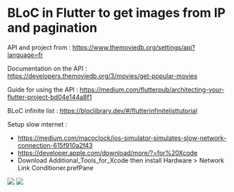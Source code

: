 # BLoC in Flutter to get images from IP and pagination

API and project from : https://www.themoviedb.org/settings/api?language=fr

Documentation on the API : https://developers.themoviedb.org/3/movies/get-popular-movies

Guide for using the API : https://medium.com/flutterpub/architecting-your-flutter-project-bd04e144a8f1

BLoC infinite list : https://bloclibrary.dev/#/flutterinfinitelisttutorial


Setup slow internet : 
- https://medium.com/macoclock/ios-simulator-simulates-slow-network-connection-615f910a2f43<br/>
- https://developer.apple.com/download/more/?=for%20Xcode<br/>
- Download Additional_Tools_for_Xcode then install Hardware > Network Link Conditioner.prefPane

![](assets/network-link-1.gif)
![](assets/network-link-2.gif)
